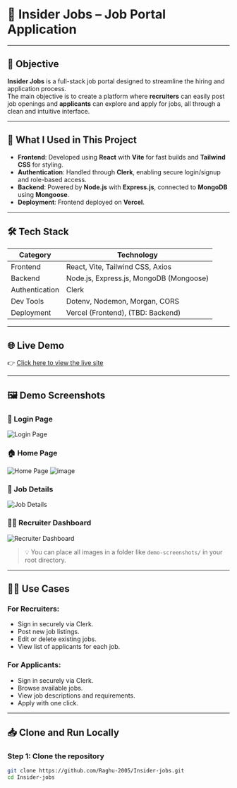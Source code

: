 # 💼 Insider Jobs – Job Portal Application

---

## 🎯 Objective

**Insider Jobs** is a full-stack job portal designed to streamline the hiring and application process.  
The main objective is to create a platform where **recruiters** can easily post job openings and **applicants** can explore and apply for jobs, all through a clean and intuitive interface.

---

## 🔧 What I Used in This Project

- **Frontend**: Developed using **React** with **Vite** for fast builds and **Tailwind CSS** for styling.
- **Authentication**: Handled through **Clerk**, enabling secure login/signup and role-based access.
- **Backend**: Powered by **Node.js** with **Express.js**, connected to **MongoDB** using **Mongoose**.
- **Deployment**: Frontend deployed on **Vercel**.

---

## 🛠️ Tech Stack

| Category     | Technology                     |
|--------------|--------------------------------|
| Frontend     | React, Vite, Tailwind CSS, Axios |
| Backend      | Node.js, Express.js, MongoDB (Mongoose) |
| Authentication | Clerk                         |
| Dev Tools    | Dotenv, Nodemon, Morgan, CORS   |
| Deployment   | Vercel (Frontend), (TBD: Backend) |

---

## 🌐 Live Demo

👉 [Click here to view the live site](https://job-portal-gs-client.vercel.app/)

---

## 🖼️ Demo Screenshots

### 🔐 Login Page
![Login Page](demo-screenshots/login-page.png)
### 🏠 Home Page
![Home Page](https://github.com/user-attachments/assets/059f2156-ea4b-499e-a76b-038871b9ffb9)
![image](https://github.com/user-attachments/assets/782bbbaa-2346-4b3d-b7f0-8b0d3ac81866)




### 📄 Job Details
![Job Details](demo-screenshots/job-details.png)

### 🧑‍💼 Recruiter Dashboard
![Recruiter Dashboard](demo-screenshots/recruiter-dashboard.png)

> 💡 You can place all images in a folder like `demo-screenshots/` in your root directory.

---

## 🧑‍🏫 Use Cases

### For Recruiters:
- Sign in securely via Clerk.
- Post new job listings.
- Edit or delete existing jobs.
- View list of applicants for each job.

### For Applicants:
- Sign in securely via Clerk.
- Browse available jobs.
- View job descriptions and requirements.
- Apply with one click.

---

## 📥 Clone and Run Locally

### Step 1: Clone the repository

```bash
git clone https://github.com/Raghu-2005/Insider-jobs.git
cd Insider-jobs
